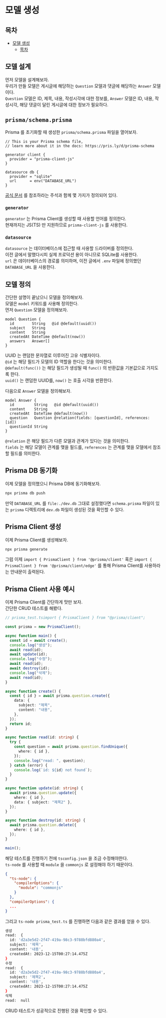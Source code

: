 # 모델 생성

## 목차

- [모델 생성](#모델-생성)
  - [목차](#목차)

## 모델 설계

먼저 모델을 설계해보자.  
우리가 만들 모델은 게시글에 해당하는 `Question` 모델과 댓글에 해당하는 `Answer` 모델이다.  
`Question` 모델은 ID, 제목, 내용, 작성시각에 대한 정보를, `Answer` 모델은 ID, 내용, 작성시각, 해당 댓글이 달린 게시글에 대한 정보가 필요하다.

## `prisma/schema.prisma`

Prisma 를 초기화할 때 생성한 `prisma/schema.prisma` 파일을 열어보자.

```prisma
// This is your Prisma schema file,
// learn more about it in the docs: https://pris.ly/d/prisma-schema

generator client {
  provider = "prisma-client-js"
}

datasource db {
  provider = "sqlite"
  url      = env("DATABASE_URL")
}
```

[공식 문서](https://pris.ly/d/prisma-schema) 를 참조하라는 주석과 함께 몇 가지가 정의되어 있다.

### `generator`

`generator` 는 Prisma Client를 생성할 때 사용할 언어를 정의한다.  
현재까지는 JS(TS) 만 지원하므로 `prisma-client-js` 를 사용한다.

### `datasource`

`datasource` 는 데이터베이스에 접근할 때 사용할 드라이버를 정의한다.  
이전 글에서 말했다시피 실제 프로덕션 용이 아니므로 SQLite를 사용한다.  
`url` 은 데이터베이스의 경로를 의미하며, 이전 글에서 `.env` 파일에 정의했던 `DATABASE_URL` 을 사용한다.

## 모델 정의

간단한 설명이 끝났으니 모델을 정의해보자.  
모델은 `model` 키워드를 사용해 정의한다.  
먼저 `Question` 모델을 정의해보자.

```prisma
model Question {
  id        String   @id @default(uuid())
  subject   String
  content   String
  createdAt DateTime @default(now())
  answers   Answer[]
}
```

UUID 는 랜덤한 문자열로 이루어진 고유 식별자이다.  
`@id` 는 해당 필드가 모델의 ID 역할을 한다는 것을 의미한다.  
`@default(func())` 는 해당 필드가 생성될 때 `func()` 의 반환값을 기본값으로 가지도록 한다.  
`uuid()` 는 랜덤한 UUID를, `now()` 는 호출 시각을 반환한다.

다음으로 `Answer` 모델을 정의해보자.

```prisma
model Answer {
  id         String   @id @default(uuid())
  content    String
  createdAt  DateTime @default(now())
  question   Question @relation(fields: [questionId], references: [id])
  questionId String
}
```

`@relation` 은 해당 필드가 다른 모델과 관계가 있다는 것을 의미한다.  
`fields` 는 해당 모델이 관계를 맺을 필드를, `references` 는 관계를 맺을 모델에서 참조할 필드를 의미한다.

## Prisma DB 동기화

이제 모델을 정의했으니 Prisma DB에 동기화해보자.

```bash
npx prisma db push
```

만약 `DATABASE_URL` 를 `file:./dev.db` 그대로 설정했다면 `schema.prisma` 파일이 있는 `prisma` 디렉토리에 `dev.db` 파일이 생성된 것을 확인할 수 있다.

## Prisma Client 생성

이제 Prisma Client를 생성해보자.

```bash
npx prisma generate
```

그럼 이제 `import { PrismaClient } from '@prisma/client'` 혹은 `import { PrismaClient } from '@prisma/client/edge'` 를 통해 Prisma Client를 사용하라는 안내문이 출력된다.

## Prisma Client 사용 예시

이제 Prisma Client를 간단하게 맛만 보자.  
간단한 CRUD 테스트를 해봤다.

```ts
// prisma_test.tsimport { PrismaClient } from "@prisma/client";

const prisma = new PrismaClient();

async function main() {
  const id = await create();
  console.log("생성");
  await read(id);
  await update(id);
  console.log("수정");
  await read(id);
  await destroy(id);
  console.log("삭제");
  await read(id);
}

async function create() {
  const { id } = await prisma.question.create({
    data: {
      subject: "제목",
      content: "내용",
    },
  });
  return id;
}

async function read(id: string) {
  try {
    const question = await prisma.question.findUnique({
      where: { id },
    });
    console.log("read: ", question);
  } catch (error) {
    console.log(`id: ${id} not found`);
  }
}

async function update(id: string) {
  await prisma.question.update({
    where: { id },
    data: { subject: "제목2" },
  });
}

async function destroy(id: string) {
  await prisma.question.delete({
    where: { id },
  });
}

main();
```

해당 테스트를 진행하기 전에 `tsconfig.json` 을 조금 수정해야한다.  
`ts-node` 를 사용할 때 `module` 을 `commonjs` 로 설정해야 하기 때문이다.

```json
{
  "ts-node": {
    "compilerOptions": {
      "module": "commonjs"
    }
  },
  "compilerOptions": {
  ...
}
```

그리고 `ts-node prisma_test.ts` 를 진행하면 다음과 같은 결과를 얻을 수 있다.

```bash
생성
read:  {
  id: 'd2a3e5d2-2f47-419a-98c3-9788bfd880a4',
  subject: '제목',
  content: '내용',
  createdAt: 2023-12-15T00:27:14.475Z
}
수정
read:  {
  id: 'd2a3e5d2-2f47-419a-98c3-9788bfd880a4',
  subject: '제목2',
  content: '내용',
  createdAt: 2023-12-15T00:27:14.475Z
}
삭제
read:  null
```

CRUD 테스트가 성공적으로 진행된 것을 확인할 수 있다.
